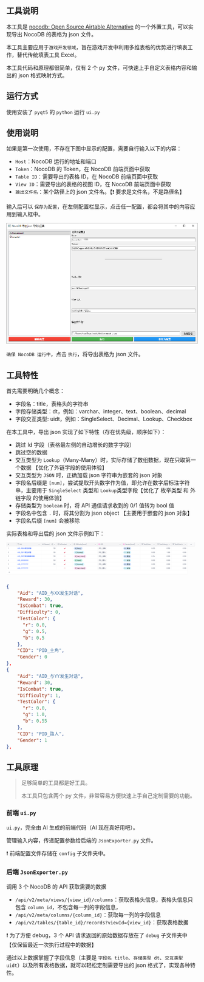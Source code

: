 ## 工具说明

本工具是 [nocodb: Open Source Airtable Alternative](https://github.com/nocodb/nocodb) 的一个外置工具，可以实现导出 NocoDB 的表格为 json 文件。

本工具主要应用于`游戏开发领域`，旨在游戏开发中利用多维表格的优势进行填表工作，替代传统填表工具 Excel。

本工具代码和原理都很简单，仅有 2 个 py 文件，可快速上手自定义表格内容和输出的 json 格式映射方式。

## 运行方式

使用安装了 `pyqt5` 的 `python` 运行 `ui.py` 

## 使用说明

如果是第一次使用，不存在下图中显示的配置，需要自行输入以下的内容：

- `Host`：NocoDB 运行的地址和端口
- `Token`：NocoDB 的 Token，在 NocoDB 前端页面中获取
- `Table ID`：需要导出的表格 ID，在 NocoDB 前端页面中获取
- `View ID`：需要导出的表格的视图 ID，在 NocoDB 前端页面中获取
- `输出文件名`：某个路径上的 json 文件名。【❗ 要求是文件名，不是路径名】

输入后可以 `保存为配置`，在左侧配置栏显示，点击任一配置，都会将其中的内容应用到输入框中。

![image-20250703074412883](images/image-20250703074412883.png)

`确保 NocoDB 运行中`，点击 `执行`，将导出表格为 json 文件。

## 工具特性

首先需要明确几个概念：

- 字段名：title，表格头的字符串
- 字段存储类型：dt，例如：varchar、integer、text、boolean、decimal
- 字段交互类型: uidt，例如：SingleSelect、Decimal、Lookup、Checkbox

在本工具中，导出 json 实现了如下特性（存在优先级，顺序如下）：

- 跳过 Id 字段（表格最左侧的自动增长的数字字段）
- 跳过空的数据
- 交互类型为 `Lookup`（Many-Many）时，实际存储了数组数据，现在只取第一个数据 【优化了外链字段的使用体验】
- 交互类型为 `JSON` 时，正确加载 json 字符串为嵌套的 json 对象
- 字段名后缀是 `[num]`，尝试提取开头数字作为值，即允许在数字后标注字符串，主要用于 `SingleSelect` 类型和 `Lookup`类型字段【优化了 枚举类型 和 外链字段 的使用体验】
- 存储类型为 `boolean` 时，将 API 通信请求收到的 0/1 值转为 bool 值
- 字段名中包含 `.` 时，将其分割为 json object 【主要用于嵌套的 json 对象】
- 字段名后缀 `[num]` 会被移除

实际表格和导出后的 json 文件示例如下：

![image-20250703094520193](images/image-20250703094520193.png)

```json
{
    "Aid": "AID_与XX发生对话",
    "Reward": 30,
    "IsCombat": true,
    "Difficulty": 0,
    "TestColor": {
      "r": 0.0,
      "g": 0.5,
      "b": 0.5
    },
    "CID": "PID_主角",
    "Gender": 0
},
{
    "Aid": "AID_与YY发生对话",
    "Reward": 30,
    "IsCombat": true,
    "Difficulty": 1,
    "TestColor": {
      "r": 0.0,
      "g": 1.0,
      "b": 0.55
    },
    "CID": "PID_路人",
    "Gender": 1
},
```

## 工具原理

> 足够简单的工具都是好工具。
>
> 本工具只包含两个 py 文件，非常容易方便快速上手自己定制需要的功能。

### 前端 `ui.py`

`ui.py`，完全由 AI 生成的前端代码（AI 现在真好用吧）。

管理输入内容，传递配置参数给后端的 `JsonExporter.py` 文件。

❗ 前端配置文件存储在 `config` 子文件夹中。

### 后端 `JsonExporter.py`

调用 3 个 NocoDB 的 API 获取需要的数据

- `/api/v2/meta/views/{view_id}/columns`：获取表格头信息，表格头信息只包含 `column_id`，不包含每一列的字段信息，
- `/api/v2/meta/columns/{column_id}`：获取每一列的字段信息
- `/api/v2/tables/{table_id}/records?viewId={view_id}`：获取表格数据

❗ 为了方便 debug，3 个 API 请求返回的原始数据存放在了 `debug` 子文件夹中【仅保留最近一次执行过程中的数据】

通过以上数据掌握了字段信息（主要是 `字段名 title`、`存储类型 dt`、`交互类型 uidt`）以及所有表格数据，就可以轻松定制需要导出的 json 格式了，实现各种特性。
